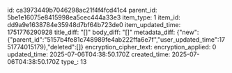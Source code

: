 id: ca3973449b7046298ac21f4f4fcd41c4
parent_id: 5be1e16075e8415998ea5cec444a33e3
item_type: 1
item_id: dd9a9e1638784e35948d7bf64b723de0
item_updated_time: 1751776290928
title_diff: "[]"
body_diff: "[]"
metadata_diff: {"new":{"parent_id":"5157b4fe81c748989fe4ab222ffa6e7f","user_updated_time":1751774015179},"deleted":[]}
encryption_cipher_text: 
encryption_applied: 0
updated_time: 2025-07-06T04:38:50.170Z
created_time: 2025-07-06T04:38:50.170Z
type_: 13
